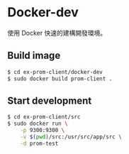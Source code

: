 # Docker-dev 
使用 Docker 快速的建構開發環境。


## Build image 

```bash
$ cd ex-prom-client/docker-dev
$ sudo docker build prom-client . 
```

## Start development

```bash 
$ cd ex-prom-client/src
$ sudo docker run \
    -p 9300:9300 \
    -v $(pwd)/src:/usr/src/app/src \
    -d prom-test
```